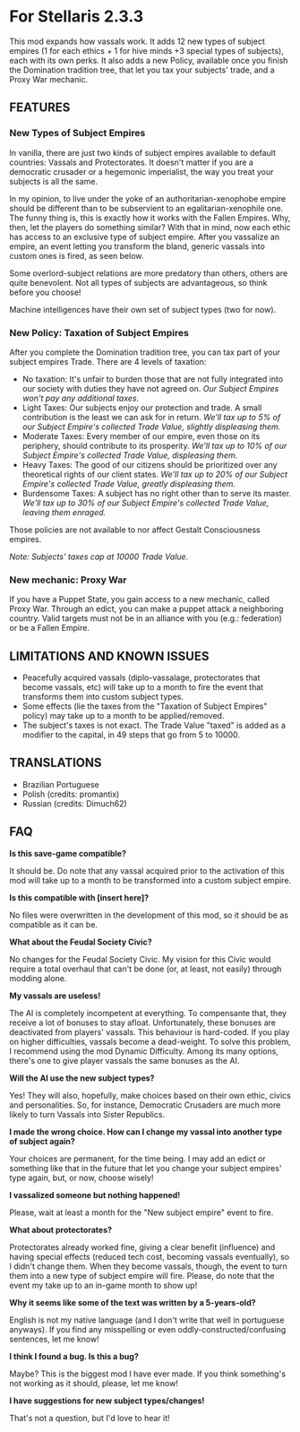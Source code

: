 # For Stellaris 2.3.3

This mod expands how vassals work. It adds 12 new types of subject empires (1 for each ethics + 1 for hive minds +3 special types of subjects), each with its own perks. It also adds a new Policy, available once you finish the Domination tradition tree, that let you tax your subjects' trade, and a Proxy War mechanic.

## FEATURES

### New Types of Subject Empires

In vanilla, there are just two kinds of subject empires available to default countries: Vassals and Protectorates. It doesn't matter if you are a democratic crusader or a hegemonic imperialist, the way you treat your subjects is all the same.

In my opinion, to live under the yoke of an authoritarian-xenophobe empire should be different than to be subservient to an egalitarian-xenophile one. The funny thing is, this is exactly how it works with the Fallen Empires. Why, then, let the players do something similar? With that in mind, now each ethic has access to an exclusive type of subject empire. After you vassalize an empire, an event letting you transform the bland, generic vassals into custom ones is fired, as seen below.

Some overlord-subject relations are more predatory than others, others are quite benevolent. Not all types of subjects are advantageous, so think before you choose!

Machine intelligences have their own set of subject types (two for now).

### New Policy: Taxation of Subject Empires

After you complete the Domination tradition tree, you can tax part of your subject empires Trade. There are 4 levels of taxation:

* No taxation: It's unfair to burden those that are not fully integrated into our society with duties they have not agreed on. *Our Subject Empires won't pay any additional taxes.*
* Light Taxes: Our subjects enjoy our protection and trade. A small contribution is the least we can ask for in return. *We'll tax up to 5% of our Subject Empire's collected Trade Value, slightly displeasing them.*
* Moderate Taxes: Every member of our empire, even those on its periphery, should contribute to its prosperity. *We'll tax up to 10% of our Subject Empire's collected Trade Value, displeasing them.*
* Heavy Taxes: The good of our citizens should be prioritized over any theoretical rights of our client states. *We'll tax up to 20% of our Subject Empire's collected Trade Value, greatly displeasing them.*
* Burdensome Taxes: A subject has no right other than to serve its master. *We'll tax up to 30% of our Subject Empire's collected Trade Value, leaving them enraged.*

Those policies are not available to nor affect Gestalt Consciousness empires.

*Note: Subjects' taxes cap at 10000 Trade Value.*

### New mechanic: Proxy War

If you have a Puppet State, you gain access to a new mechanic, called Proxy War. Through an edict, you can make a puppet attack a neighboring country. Valid targets must not be in an alliance with you (e.g.: federation) or be a Fallen Empire.

## LIMITATIONS AND KNOWN ISSUES

* Peacefully acquired vassals (diplo-vassalage, protectorates that become vassals, etc) will take up to a month to fire the event that transforms them into custom subject types.
* Some effects (lie the taxes from the "Taxation of Subject Empires" policy) may take up to a month to be applied/removed.
* The subject's taxes is not exact. The Trade Value "taxed" is added as a modifier to the capital, in 49 steps that go from 5 to 10000.

## TRANSLATIONS

* Brazilian Portuguese
* Polish (credits: promantix)
* Russian (credits: Dimuch62)

## FAQ

**Is this save-game compatible?**

It should be. Do note that any vassal acquired prior to the activation of this mod will take up to a month to be transformed into a custom subject empire.

**Is this compatible with [insert here]?**

No files were overwritten in the development of this mod, so it should be as compatible as it can be.

**What about the Feudal Society Civic?**

No changes for the Feudal Society Civic. My vision for this Civic would require a total overhaul that can't be done (or, at least, not easily) through modding alone.

**My vassals are useless!**

The AI is completely incompetent at everything. To compensante that, they receive a lot of bonuses to stay afloat. Unfortunately, these bonuses are deactivated from players' vassals. This behaviour is hard-coded. If you play on higher difficulties, vassals become a dead-weight. To solve this problem, I recommend using the mod Dynamic Difficulty. Among its many options, there's one to give player vassals the same bonuses as the AI.

**Will the AI use the new subject types?**

Yes! They will also, hopefully, make choices based on their own ethic, civics and personalities. So, for instance, Democratic Crusaders are much more likely to turn Vassals into Sister Republics.

**I made the wrong choice. How can I change my vassal into another type of subject again?**

Your choices are permanent, for the time being. I may add an edict or something like that in the future that let you change your subject empires' type again, but, or now, choose wisely!

**I vassalized someone but nothing happened!**

Please, wait at least a month for the "New subject empire" event to fire.

**What about protectorates?**

Protectorates already worked fine, giving a clear benefit (influence) and having special effects (reduced tech cost, becoming vassals eventually), so I didn't change them. When they become vassals, though, the event to turn them into a new type of subject empire will fire. Please, do note that the event my take up to an in-game month to show up!

**Why it seems like some of the text was written by a 5-years-old?**

English is not my native language (and I don't write that well in portuguese anyways). If you find any misspelling or even oddly-constructed/confusing sentences, let me know!

**I think I found a bug. Is this a bug?**

Maybe? This is the biggest mod I have ever made. If you think something's not working as it should, please, let me know!

**I have suggestions for new subject types/changes!**

That's not a question, but I'd love to hear it!
